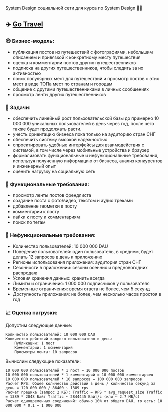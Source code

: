 System Design социальной сети для курса по System Design 👨‍💻

## ✈️ [Go Travel](https://github.com/kodsurfer/social_network_system_design)

### 😎 Бизнес-модель:
- публикация постов из путешествий с фотографиями, небольшим описанием и привязкой к конкретному месту путешествия
- оценка и комментарии постов других путешественников
- подписка на других путешественников, чтобы следить за их активностью
- поиск популярных мест для путешествий и просмотр постов с этих мест в виде ТОПа мест по странам и городам
- общение с другими путешественниками в личных сообщениях
- просмотр ленты других путешественников

### 📜 Задачи:
- обеспечить линейный рост пользовательской базы до примерно 10 000 000 уникальных пользователей в день через год, после чего также будет продолжать расти.
- учесть ориентацию бизнеса пока только на аудиторию стран СНГ
- обеспечить систему высокой надежностью
- спроектировать удобные интерфейсы для взаимодействия с системой, в том числе через мобильные устройства и браузер
- формализовать функциональные и нефункциональные требования, используя полученную информацию от бизнеса, анализ конкурентов и инженерный опыт
- оценить нагрузку на социальную сеть

### 📕 Функциональные требования:
- просмотр ленты постов френдлиста
- создание поста с фото/видео, текстом и аудио треками
- добавление геометки к посту
- комментарии к посту
- лайки к посту и комментариям
- поиск по тегам

### 📗 Нефункциональные требования:
- Количество пользователей: 10 000 000 DAU
- Поведение пользователей: один пользователь, в среднем, будет делать 12 запросов в день к приложению
- Регионы использования приложения: аудитория стран СНГ
- Сезонности в приложении: сезоны осенних и предновогодних распродаж
- Условия хранения данных: хранить всегда
- Лимиты и ограничения: 1 000 000 подписчиков у пользователя
- Временные ограничения: время ответа не более, чем 5 секунд
- Доступность приложения: не более, чем несколько часов простоя в год

### 📈 Оценка нагрузки:
Допустим следующие данные:

    Количество пользователей: 10 000 000 DAU
    Количество действий каждого пользователя в день:
        Публикации: 1 пост
        Комментарии: 1 комментарий
        Просмотры ленты: 10 запросов

Вычислим следующие показатели:

    10 000 000 пользователей * 1 пост = 10 000 000 постов
    10 000 000 пользователей * 1 комментарий = 10 000 000 комментариев
    10 000 000 пользователей * 10 запросов = 100 000 000 запросов
    Расчет RPS: Общее количество действий в день / количество секунд за день = 120 000 000 / 86400 ~ 1389 rps
    Расчет графика (запрос 2 КБ): Traffic = RPS * avg_request_size Traffic = 1389 * 2048 Байт Traffic ~ 2844445 Байт/с (или ~ 2.7 МБ/с)
    Расчет одновременных соединений: обычно 10% от общего DAU, то есть: 10 000 000 * 0.1 = 1 000 000

